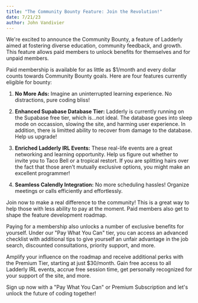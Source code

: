 ```yaml
---
title: "The Community Bounty Feature: Join the Revolution!"
date: 7/21/23
author: John Vandivier
---
```


We're excited to announce the Community Bounty, a feature of Ladderly aimed at fostering diverse education, community feedback, and growth. This feature allows paid members to unlock benefits for themselves and for unpaid members.

Paid membership is available for as little as $1/month and every dollar counts towards Community Bounty goals. Here are four features currently eligible for bounty:

1. **No More Ads:** Imagine an uninterrupted learning experience. No distractions, pure coding bliss!

2. **Enhanced Supabase Database Tier:** Ladderly is currently running on the Supabase free tier, which is...not ideal. The database goes into sleep mode on occassion, slowing the site, and harming user experience. In addition, there is limitted ability to recover from damage to the database. Help us upgrade!

3. **Enriched Ladderly IRL Events:** These real-life events are a great networking and learning opportunity. Help us figure out whether to invite you to Taco Bell or a tropical restort. If you are splitting hairs over the fact that those aren't mutually exclusive options, you might make an excellent programmer!

4. **Seamless Calendly Integration:** No more scheduling hassles! Organize meetings or calls efficiently and effortlessly.

Join now to make a real difference to the community! This is a great way to help those with less ability to pay at the moment. Paid members also get to shape the feature development roadmap.

Paying for a membership also unlocks a number of exclusive benefits for yourself. Under our "Pay What You Can" tier, you can access an advanced checklist with additional tips to give yourself an unfair advantage in the job search, discounted consultations, priority support, and more.

Amplify your influence on the roadmap and receive additional perks with the Premium Tier, starting at just $30/month. Gain free access to all Ladderly IRL events, accrue free session time, get personally recognized for your support of the site, and more.

Sign up now with a "Pay What You Can" or Premium Subscription and let's unlock the future of coding together!
